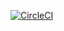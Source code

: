 [![CircleCI](https://circleci.com/gh/sudachen/coin-exchange.svg?style=svg)](https://circleci.com/gh/sudachen/coin-exchange)